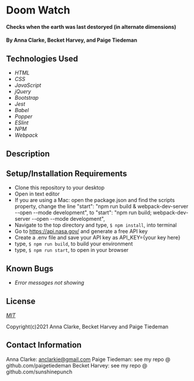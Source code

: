 # Doom Watch

#### Checks when the earth was last destoryed (in alternate dimensions)

#### By Anna Clarke, Becket Harvey, and Paige Tiedeman

## Technologies Used

* _HTML_
* _CSS_
* _JavaScript_
* _jQuery_
* _Bootstrap_
* _Jest_
* _Babel_
* _Popper_
* _ESlint_
* _NPM_
* _Webpack_

## Description

## Setup/Installation Requirements

* Clone this repository to your desktop
* Open in text editor
* If you are using a Mac: open the package.json and find the scripts property,
change the line "start": "npm run build & webpack-dev-server --open --mode development",
to "start": "npm run build; webpack-dev-server --open --mode development",
* Navigate to the top directory and type, `$ npm install`, into terminal
* Go to https://api.nasa.gov/ and generate a free API key
* Create a .env file and save your API key as API_KEY={your key here}
* type, `$ npm run build`, to build your environment
* type, `$ npm run start`, to open in your browser

## Known Bugs

* _Error messages not showing_

## License

_[MIT](https://opensource.org/licenses/MIT)_  

Copyright(c)2021 Anna Clarke, Becket Harvey and Paige Tiedeman

## Contact Information

Anna Clarke: anclarkie@gmail.com
Paige Tiedeman: see my repo @ github.com/paigetiedeman
Becket Harvey: see my repo @ github.com/sunshinepunch